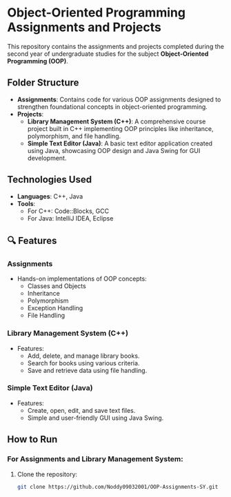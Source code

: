 # Object-Oriented Programming Assignments and Projects

This repository contains the assignments and projects completed during the second year of undergraduate studies for the subject **Object-Oriented Programming (OOP)**.

## Folder Structure

- **Assignments**: Contains code for various OOP assignments designed to strengthen foundational concepts in object-oriented programming.
- **Projects**:
  - **Library Management System (C++)**: A comprehensive course project built in C++ implementing OOP principles like inheritance, polymorphism, and file handling.
  - **Simple Text Editor (Java)**: A basic text editor application created using Java, showcasing OOP design and Java Swing for GUI development.

## Technologies Used

- **Languages**: C++, Java
- **Tools**: 
  - For C++: Code::Blocks, GCC
  - For Java: IntelliJ IDEA, Eclipse

## 🔍 Features

### Assignments
- Hands-on implementations of OOP concepts:
  - Classes and Objects
  - Inheritance
  - Polymorphism
  - Exception Handling
  - File Handling

### Library Management System (C++)
- Features:
  - Add, delete, and manage library books.
  - Search for books using various criteria.
  - Save and retrieve data using file handling.

### Simple Text Editor (Java)
- Features:
  - Create, open, edit, and save text files.
  - Simple and user-friendly GUI using Java Swing.

## How to Run

### For Assignments and Library Management System:
1. Clone the repository:
   ```bash
   git clone https://github.com/Noddy09032001/OOP-Assignments-SY.git

